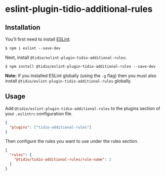 # eslint-plugin-tidio-additional-rules

## Installation

You'll first need to install [ESLint](http://eslint.org):

```
$ npm i eslint --save-dev
```

Next, install `@tidio/eslint-plugin-tidio-additional-rules`:

```
$ npm install @tidio/eslint-plugin-tidio-additional-rules --save-dev
```

**Note:** If you installed ESLint globally (using the `-g` flag) then you must also install `@tidio/eslint-plugin-tidio-additional-rules` globally.

## Usage

Add `@tidio/eslint-plugin-tidio-additional-rules` to the plugins section of your `.eslintrc` configuration file.

```json
{
  "plugins": ["tidio-additional-rules"]
}
```

Then configure the rules you want to use under the rules section.

```json
{
  "rules": {
    "@tidio/tidio-additional-rules/rule-name": 2
  }
}
```
